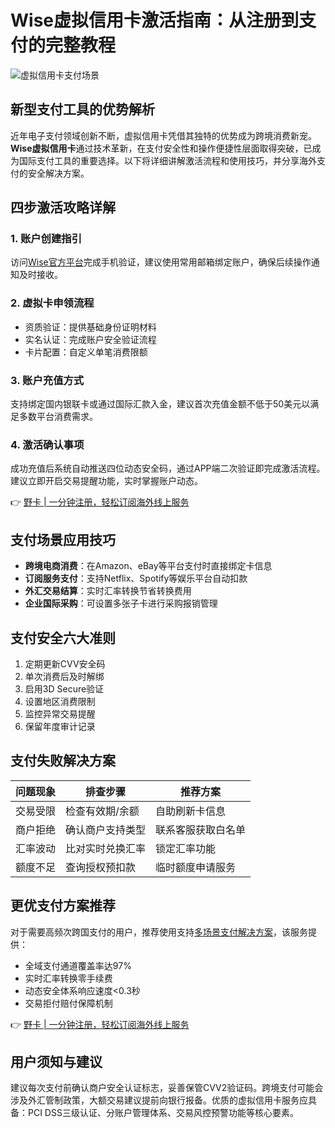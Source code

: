 # Wise虚拟信用卡激活指南：从注册到支付的完整教程

![虚拟信用卡支付场景](https://bbtdd.com/wp-content/uploads/img/76485406847178.webp)

## 新型支付工具的优势解析
近年电子支付领域创新不断，虚拟信用卡凭借其独特的优势成为跨境消费新宠。**Wise虚拟信用卡**通过技术革新，在支付安全性和操作便捷性层面取得突破，已成为国际支付工具的重要选择。以下将详细讲解激活流程和使用技巧，并分享海外支付的安全解决方案。

## 四步激活攻略详解
### 1. 账户创建指引
访问[Wise官方平台](https://bbtdd.com/yeka)完成手机验证，建议使用常用邮箱绑定账户，确保后续操作通知及时接收。

### 2. 虚拟卡申领流程
* 资质验证：提供基础身份证明材料
* 实名认证：完成账户安全验证流程
* 卡片配置：自定义单笔消费限额

### 3. 账户充值方式
支持绑定国内银联卡或通过国际汇款入金，建议首次充值金额不低于50美元以满足多数平台消费需求。

### 4. 激活确认事项
成功充值后系统自动推送四位动态安全码，通过APP端二次验证即完成激活流程。建议立即开启交易提醒功能，实时掌握账户动态。

👉 [野卡 | 一分钟注册，轻松订阅海外线上服务](https://bbtdd.com/yeka)

## 支付场景应用技巧
* **跨境电商消费**：在Amazon、eBay等平台支付时直接绑定卡信息
* **订阅服务支付**：支持Netflix、Spotify等娱乐平台自动扣款
* **外汇交易结算**：实时汇率转换节省转换费用
* **企业国际采购**：可设置多张子卡进行采购报销管理

## 支付安全六大准则
1. 定期更新CVV安全码
2. 单次消费后及时解绑
3. 启用3D Secure验证
4. 设置地区消费限制
5. 监控异常交易提醒
6. 保留年度审计记录

## 支付失败解决方案
| 问题现象 | 排查步骤 | 推荐方案 |
|---------|----------|----------|
| 交易受限 | 检查有效期/余额 | 自助刷新卡信息 |
| 商户拒绝 | 确认商户支持类型 | 联系客服获取白名单 |
| 汇率波动 | 比对实时兑换汇率 | 锁定汇率功能 |
| 额度不足 | 查询授权预扣款 | 临时额度申请服务 |

## 更优支付方案推荐
对于需要高频次跨国支付的用户，推荐使用支持[多场景支付解决方案](https://bbtdd.com/yeka)，该服务提供：

* 全域支付通道覆盖率达97%
* 实时汇率转换零手续费
* 动态安全体系响应速度<0.3秒
* 交易拒付赔付保障机制

👉 [野卡 | 一分钟注册，轻松订阅海外线上服务](https://bbtdd.com/yeka)

## 用户须知与建议
建议每次支付前确认商户安全认证标志，妥善保管CVV2验证码。跨境支付可能会涉及外汇管制政策，大额交易建议提前向银行报备。优质的虚拟信用卡服务应具备：PCI DSS三级认证、分账户管理体系、交易风控预警功能等核心要素。